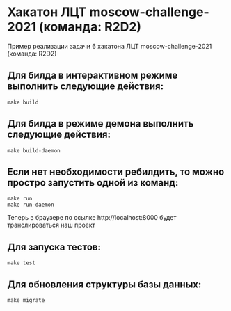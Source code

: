 # Хакатон ЛЦТ moscow-challenge-2021 (команда: R2D2)

Пример реализации задачи 6 хакатона ЛЦТ moscow-challenge-2021 (команда: R2D2)

## Для билда в интерактивном режиме выполнить следующие действия:
```
make build  
```

## Для билда в режиме демона выполнить следующие действия:
```
make build-daemon
```

## Если нет необходимости ребилдить, то можно простро запустить одной из команд:
```
make run
make run-daemon
```

Теперь в браузере по ссылке http://localhost:8000 будет транслироваться наш проект

## Для запуска тестов:
```
make test
```

## Для обновления структуры базы данных:
```
make migrate
```

